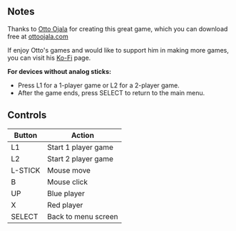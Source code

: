 ## Notes

Thanks to [Otto Ojala](https://ottoojala.com) for creating this great game, which you can download free at [ottoojala.com](https://ottoojala.com)

If enjoy Otto's games and would like to support him in making more games, you can visit his [Ko-Fi](https://ko-fi.com/ottoojala) page.

**For devices without analog sticks:**
- Press L1 for a 1-player game or L2 for a 2-player game.
- After the game ends, press SELECT to return to the main menu.


## Controls

| Button  | Action              |
| ------- | ------------------- |
| L1      | Start 1 player game |
| L2      | Start 2 player game |
| L-STICK | Mouse move          |
| B       | Mouse click         |
| UP      | Blue player         |
| X       | Red player          |
| SELECT  | Back to menu screen |
